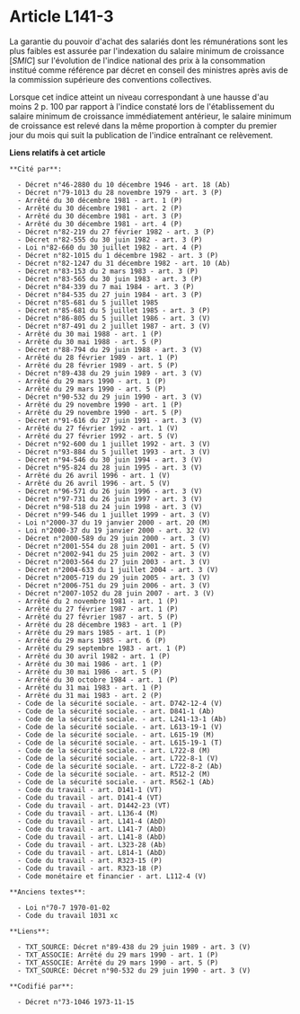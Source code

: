 # Article L141-3

La garantie du pouvoir d'achat des salariés dont les rémunérations sont les plus faibles est assurée par l'indexation du
salaire minimum de croissance [*SMIC*] sur l'évolution de l'indice national des prix à la consommation institué comme
référence par décret en conseil des ministres après avis de la commission supérieure des conventions collectives.

Lorsque cet indice atteint un niveau correspondant à une hausse d'au moins 2 p. 100 par rapport à l'indice constaté lors de
l'établissement du salaire minimum de croissance immédiatement antérieur, le salaire minimum de croissance est relevé dans la
même proportion à compter du premier jour du mois qui suit la publication de l'indice entraînant ce relèvement.

**Liens relatifs à cet article**

	**Cité par**:

	  - Décret n°46-2880 du 10 décembre 1946 - art. 18 (Ab)
	  - Décret n°79-1013 du 28 novembre 1979 - art. 3 (P)
	  - Arrêté du 30 décembre 1981 - art. 1 (P)
	  - Arrêté du 30 décembre 1981 - art. 2 (P)
	  - Arrêté du 30 décembre 1981 - art. 3 (P)
	  - Arrêté du 30 décembre 1981 - art. 4 (P)
	  - Décret n°82-219 du 27 février 1982 - art. 3 (P)
	  - Décret n°82-555 du 30 juin 1982 - art. 3 (P)
	  - Loi n°82-660 du 30 juillet 1982 - art. 4 (P)
	  - Décret n°82-1015 du 1 décembre 1982 - art. 3 (P)
	  - Décret n°82-1247 du 31 décembre 1982 - art. 10 (Ab)
	  - Décret n°83-153 du 2 mars 1983 - art. 3 (P)
	  - Décret n°83-565 du 30 juin 1983 - art. 3 (P)
	  - Décret n°84-339 du 7 mai 1984 - art. 3 (P)
	  - Décret n°84-535 du 27 juin 1984 - art. 3 (P)
	  - Décret n°85-681 du 5 juillet 1985
	  - Décret n°85-681 du 5 juillet 1985 - art. 3 (P)
	  - Décret n°86-805 du 5 juillet 1986 - art. 3 (V)
	  - Décret n°87-491 du 2 juillet 1987 - art. 3 (V)
	  - Arrêté du 30 mai 1988 - art. 1 (P)
	  - Arrêté du 30 mai 1988 - art. 5 (P)
	  - Décret n°88-794 du 29 juin 1988 - art. 3 (V)
	  - Arrêté du 28 février 1989 - art. 1 (P)
	  - Arrêté du 28 février 1989 - art. 5 (P)
	  - Décret n°89-438 du 29 juin 1989 - art. 3 (V)
	  - Arrêté du 29 mars 1990 - art. 1 (P)
	  - Arrêté du 29 mars 1990 - art. 5 (P)
	  - Décret n°90-532 du 29 juin 1990 - art. 3 (V)
	  - Arrêté du 29 novembre 1990 - art. 1 (P)
	  - Arrêté du 29 novembre 1990 - art. 5 (P)
	  - Décret n°91-616 du 27 juin 1991 - art. 3 (V)
	  - Arrêté du 27 février 1992 - art. 1 (V)
	  - Arrêté du 27 février 1992 - art. 5 (V)
	  - Décret n°92-600 du 1 juillet 1992 - art. 3 (V)
	  - Décret n°93-884 du 5 juillet 1993 - art. 3 (V)
	  - Décret n°94-546 du 30 juin 1994 - art. 3 (V)
	  - Décret n°95-824 du 28 juin 1995 - art. 3 (V)
	  - Arrêté du 26 avril 1996 - art. 1 (V)
	  - Arrêté du 26 avril 1996 - art. 5 (V)
	  - Décret n°96-571 du 26 juin 1996 - art. 3 (V)
	  - Décret n°97-731 du 26 juin 1997 - art. 3 (V)
	  - Décret n°98-518 du 24 juin 1998 - art. 3 (V)
	  - Décret n°99-546 du 1 juillet 1999 - art. 3 (V)
	  - Loi n°2000-37 du 19 janvier 2000 - art. 20 (M)
	  - Loi n°2000-37 du 19 janvier 2000 - art. 32 (V)
	  - Décret n°2000-589 du 29 juin 2000 - art. 3 (V)
	  - Décret n°2001-554 du 28 juin 2001 - art. 5 (V)
	  - Décret n°2002-941 du 25 juin 2002 - art. 3 (V)
	  - Décret n°2003-564 du 27 juin 2003 - art. 3 (V)
	  - Décret n°2004-633 du 1 juillet 2004 - art. 3 (V)
	  - Décret n°2005-719 du 29 juin 2005 - art. 3 (V)
	  - Décret n°2006-751 du 29 juin 2006 - art. 3 (V)
	  - Décret n°2007-1052 du 28 juin 2007 - art. 3 (V)
	  - Arrêté du 2 novembre 1981 - art. 1 (P)
	  - Arrêté du 27 février 1987 - art. 1 (P)
	  - Arrêté du 27 février 1987 - art. 5 (P)
	  - Arrêté du 28 décembre 1983 - art. 1 (P)
	  - Arrêté du 29 mars 1985 - art. 1 (P)
	  - Arrêté du 29 mars 1985 - art. 6 (P)
	  - Arrêté du 29 septembre 1983 - art. 1 (P)
	  - Arrêté du 30 avril 1982 - art. 1 (P)
	  - Arrêté du 30 mai 1986 - art. 1 (P)
	  - Arrêté du 30 mai 1986 - art. 5 (P)
	  - Arrêté du 30 octobre 1984 - art. 1 (P)
	  - Arrêté du 31 mai 1983 - art. 1 (P)
	  - Arrêté du 31 mai 1983 - art. 2 (P)
	  - Code de la sécurité sociale. - art. D742-12-4 (V)
	  - Code de la sécurité sociale. - art. D841-1 (Ab)
	  - Code de la sécurité sociale. - art. L241-13-1 (Ab)
	  - Code de la sécurité sociale. - art. L613-19-1 (V)
	  - Code de la sécurité sociale. - art. L615-19 (M)
	  - Code de la sécurité sociale. - art. L615-19-1 (T)
	  - Code de la sécurité sociale. - art. L722-8 (M)
	  - Code de la sécurité sociale. - art. L722-8-1 (V)
	  - Code de la sécurité sociale. - art. L722-8-2 (Ab)
	  - Code de la sécurité sociale. - art. R512-2 (M)
	  - Code de la sécurité sociale. - art. R562-1 (Ab)
	  - Code du travail - art. D141-1 (VT)
	  - Code du travail - art. D141-4 (VT)
	  - Code du travail - art. D1442-23 (VT)
	  - Code du travail - art. L136-4 (M)
	  - Code du travail - art. L141-4 (AbD)
	  - Code du travail - art. L141-7 (AbD)
	  - Code du travail - art. L141-8 (AbD)
	  - Code du travail - art. L323-28 (Ab)
	  - Code du travail - art. L814-1 (AbD)
	  - Code du travail - art. R323-15 (P)
	  - Code du travail - art. R323-18 (P)
	  - Code monétaire et financier - art. L112-4 (V)

	**Anciens textes**:

	  - Loi n°70-7 1970-01-02
	  - Code du travail 1031 xc

	**Liens**:

	  - TXT_SOURCE: Décret n°89-438 du 29 juin 1989 - art. 3 (V)
	  - TXT_ASSOCIE: Arrêté du 29 mars 1990 - art. 1 (P)
	  - TXT_ASSOCIE: Arrêté du 29 mars 1990 - art. 5 (P)
	  - TXT_SOURCE: Décret n°90-532 du 29 juin 1990 - art. 3 (V)

	**Codifié par**:

	  - Décret n°73-1046 1973-11-15
